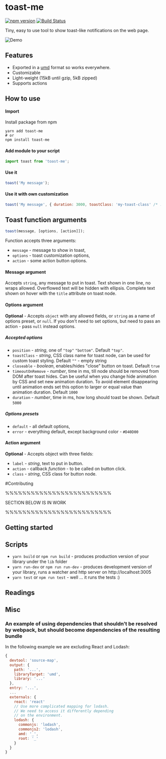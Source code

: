 # toast-me
[![npm version](https://badge.fury.io/js/toast-me.svg)](https://badge.fury.io/js/toast-me)
[![Build Status](https://travis-ci.org/a-kalinin/toast-me.svg?branch=master)](https://travis-ci.org/a-kalinin/toast-me)

Tiny, easy to use tool to show toast-like notifications on the web page.

![Demo](https://alexkalinin.ru/works/toast-me/toast-demo.gif)

## Features

* Exported in a [umd](https://github.com/umdjs/umd) format so works everywhere.
* Customizable
* Light-weight (15kB until gzip, 5kB zipped)
* Supports actions

## How to use
#### Import
Install package from npm
```
yarn add toast-me
# or
npm install toast-me
```

#### Add module to your script
```javascript
import toast from 'toast-me';
```

#### Use it
```javascript
toast('My message');
```

#### Use it with own customization
```javascript
toast('My message', { duration: 3000, toastClass: 'my-toast-class' /* ... */ });
```

## Toast function arguments
```javascript
toast(message, [options, [action]]);
```
Function accepts three arguments:
* `message` - message to show in toast,
* `options` - toast customization options,
* `action` - some action button options.

#### Message argument

Accepts `string`, any message to put in toast.
Text shown in one line, no wraps allowed.
Overflowed text will be hidden with ellipsis.
Complete text shown on hover with the `title` attribute on toast node.

#### Options argument

**Optional** - Accepts `object` with any allowed fields, or `string` as a name of options preset, or `null`.
If you don't need to set options, but need to pass an action - pass `null` instead options.

##### Accepted options
* `position` - *string*, one of `"top"` `"bottom"`. Default `"top"`.
* `toastClass` - *string*, CSS class name for toast node, can be used for custom toast styling.
Default `""` - empty string
* `closeable` - *boolean*, enables/hides "close" button on toast. Default `true`
* `timeoutOnRemove` - *number*, time in ms, till node should be removed from DOM after toast hides.
Can be useful when you change hide animation by CSS and set new animation duration.
To avoid element disappearing until animation ends set this option to larger or equal
value than animation duration. Default `1000`
* `duration` - *number*, time in ms, how long should toast be shown. Default `5000`

##### Options presets

* `default` - all default options,
* `error` - everything default, except background color - `#D40D00`

#### Action argument

**Optional** - Accepts object with three fields:
* `label` - *string*, text to put in button.
* `action` - callback *function* - to be called on button click.
* `class` - *string*, CSS class for button node.


#Contributing

%%%%%%%%%%%%%%%%%%%%%%%%%

SECTION BELOW IS IN WORK

%%%%%%%%%%%%%%%%%%%%%%%%%

## Getting started


## Scripts

* `yarn build` or `npm run build` - produces production version of your library under the `lib` folder
* `yarn run-dev` or `npm run run-dev` - produces development version of your library, runs a watcher and http server on http://localhost:3005
* `yarn test` or `npm run test` - well ... it runs the tests :)

## Readings

## Misc

### An example of using dependencies that shouldn’t be resolved by webpack, but should become dependencies of the resulting bundle

In the following example we are excluding React and Lodash:

```js
{
  devtool: 'source-map',
  output: {
    path: '...',
    libraryTarget: 'umd',
    library: '...'
  },
  entry: '...',
  ...
  externals: {
    react: 'react'
    // Use more complicated mapping for lodash.
    // We need to access it differently depending
    // on the environment.
    lodash: {
      commonjs: 'lodash',
      commonjs2: 'lodash',
      amd: '_',
      root: '_'
    }
  }
}
```
